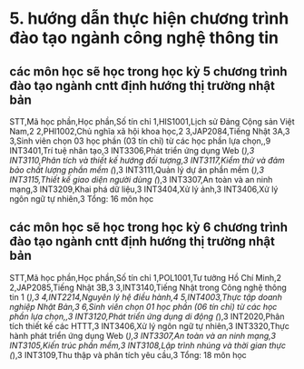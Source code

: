 # 5. hướng dẫn thực hiện chương trình đào tạo ngành công nghệ thông tin
## các môn học sẽ học trong học kỳ 5 chương trình đào tạo ngành cntt định hướng thị trường nhật bản
STT,Mã học phần,Học phần,Số tín chỉ
1,HIS1001,Lịch sử Đảng Cộng sản Việt Nam,2
2,PHI1002,Chủ nghĩa xã hội khoa học,2
3,JAP2084,Tiếng Nhật 3A,3
3,Sinh viên chọn 03 học phần (03 tín chỉ) từ các học phần lựa chọn,,9
INT3401,Trí tuệ nhân tạo,3
INT3306,Phát triển ứng dụng Web (*),3
INT3110,Phân tích và thiết kế hướng đối tượng,3
INT3117,Kiểm thử và đảm bảo chất lượng phần mềm (*),3
INT3111,Quản lý dự án phần mềm (*),3
INT3115,Thiết kế giao diện người dùng (*),3
INT3307,An toàn và an ninh mạng,3
INT3209,Khai phá dữ liệu,3
INT3404,Xử lý ảnh,3
INT3406,Xử lý ngôn ngữ tự nhiên,3
Tổng: 16 môn học
## các môn học sẽ học trong học kỳ 6 chương trình đào tạo ngành cntt định hướng thị trường nhật bản
STT,Mã học phần,Học phần,Số tín chỉ
1,POL1001,Tư tưởng Hồ Chí Minh,2
2,JAP2085,Tiếng Nhật 3B,3
3,INT3140,Tiếng Nhật trong Công nghệ thông tin 1 (*),3
4,INT2214,Nguyên lý hệ điều hành,4
5,INT4003,Thực tập doanh nghiệp Nhật Bản,3
6,Sinh viên chọn 01 học phần (06 tín chỉ) từ các học phần lựa chọn,,3
INT3120,Phát triển ứng dụng di động (*),3
INT2020,Phân tích thiết kế các HTTT,3
INT3406,Xử lý ngôn ngữ tự nhiên,3
INT3320,Thực hành phát triển ứng dụng Web (*),3
INT3307,An toàn và an ninh mạng,3
INT3105,Kiến trúc phần mềm,3
INT3108,Lập trình nhúng và thời gian thực (*),3
INT3109,Thu thập và phân tích yêu cầu,3
Tổng: 18 môn học
